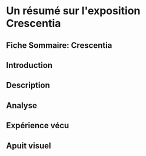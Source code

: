 # Un résumé sur l'exposition Crescentia

## Fiche Sommaire: Crescentia

## Introduction


## Description


## Analyse


## Expérience vécu


## Apuit visuel 




